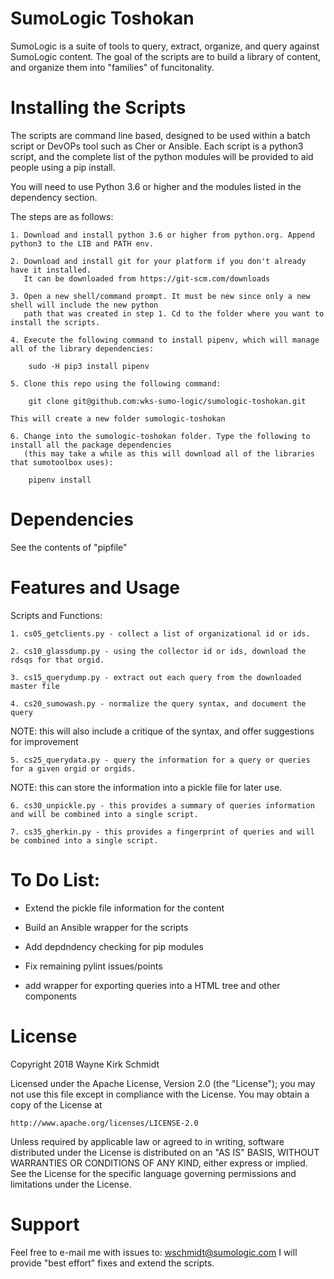 SumoLogic Toshokan
==================

SumoLogic is a suite of tools to query, extract, organize, and query against SumoLogic content.
The goal of the scripts are to build a library of content, and organize them into "families" of funcitonality.

Installing the Scripts
=======================

The scripts are command line based, designed to be used within a batch script or DevOPs tool such as Cher or Ansible.
Each script is a python3 script, and the complete list of the python modules will be provided to aid people using a pip install.

You will need to use Python 3.6 or higher and the modules listed in the dependency section.  

The steps are as follows: 

    1. Download and install python 3.6 or higher from python.org. Append python3 to the LIB and PATH env.

    2. Download and install git for your platform if you don't already have it installed.
       It can be downloaded from https://git-scm.com/downloads
    
    3. Open a new shell/command prompt. It must be new since only a new shell will include the new python 
       path that was created in step 1. Cd to the folder where you want to install the scripts.
    
    4. Execute the following command to install pipenv, which will manage all of the library dependencies:
    
        sudo -H pip3 install pipenv 
 
    5. Clone this repo using the following command:
    
        git clone git@github.com:wks-sumo-logic/sumologic-toshokan.git

    This will create a new folder sumologic-toshokan
    
    6. Change into the sumologic-toshokan folder. Type the following to install all the package dependencies 
       (this may take a while as this will download all of the libraries that sumotoolbox uses):

        pipenv install
        
Dependencies
============

See the contents of "pipfile"

Features and Usage
==================

Scripts and Functions:

    1. cs05_getclients.py - collect a list of organizational id or ids.

    2. cs10_glassdump.py - using the collector id or ids, download the rdsqs for that orgid.

    3. cs15_querydump.py - extract out each query from the downloaded master file

    4. cs20_sumowash.py - normalize the query syntax, and document the query

NOTE: this will also include a critique of the syntax, and offer suggestions for improvement

    5. cs25_querydata.py - query the information for a query or queries for a given orgid or orgids.

NOTE: this can store the information into a pickle file for later use.

    6. cs30_unpickle.py - this provides a summary of queries information and will be combined into a single script.

    7. cs35_gherkin.py - this provides a fingerprint of queries and will be combined into a single script.
        
To Do List:
===========

* Extend the pickle file information for the content

* Build an Ansible wrapper for the scripts

* Add depdndency checking for pip modules

* Fix remaining pylint issues/points

* add wrapper for exporting queries into a HTML tree and other components

License
=======

Copyright 2018 Wayne Kirk Schmidt

Licensed under the Apache License, Version 2.0 (the "License");
you may not use this file except in compliance with the License.
You may obtain a copy of the License at

    http://www.apache.org/licenses/LICENSE-2.0

Unless required by applicable law or agreed to in writing, software
distributed under the License is distributed on an "AS IS" BASIS,
WITHOUT WARRANTIES OR CONDITIONS OF ANY KIND, either express or implied.
See the License for the specific language governing permissions and
limitations under the License.

Support
=======

Feel free to e-mail me with issues to: wschmidt@sumologic.com
I will provide "best effort" fixes and extend the scripts.
